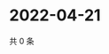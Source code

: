 # 2022-04-21

共 0 条

<!-- BEGIN WEIBO -->
<!-- 最后更新时间 Thu Apr 21 2022 05:11:18 GMT+0800 (China Standard Time) -->

<!-- END WEIBO -->
